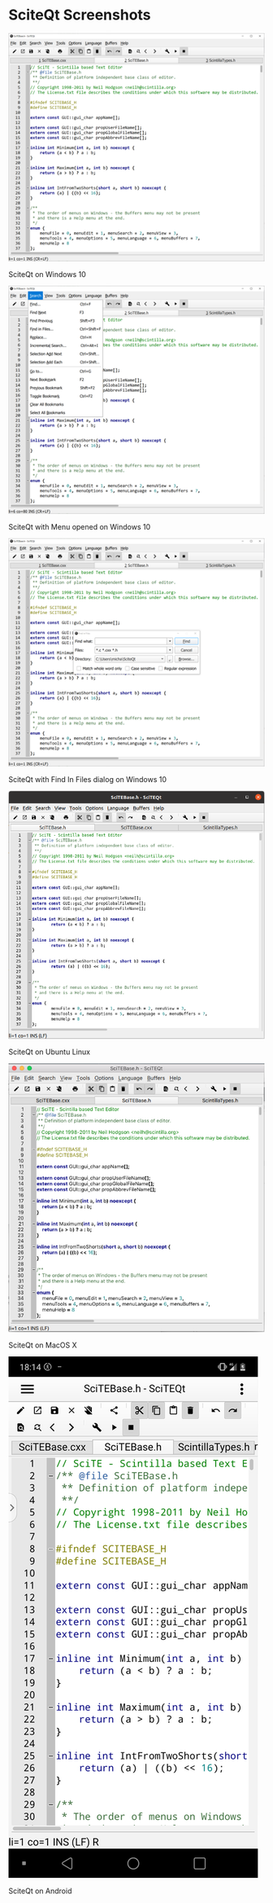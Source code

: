 # SciteQt Screenshots

<img src="scite/qt/doc/sciteqt_new_win.png" alt="SciTEQt screenshot" >

SciteQt on Windows 10

<img src="scite/qt/doc/sciteqt_new_menu_win.png" alt="SciTEQt screenshot" >

SciteQt with Menu opened on Windows 10

<img src="scite/qt/doc/sciteqt_new_findinfiles_win.png" alt="SciTEQt screenshot" >

SciteQt with Find In Files dialog on Windows 10

<img src="scite/qt/doc/sciteqt_ubuntu.png" alt="SciTEQt screenshot" >

SciteQt on Ubuntu Linux

<img src="scite/qt/doc/sciteqt_macos.png" alt="SciTEQt screenshot" >

SciteQt on MacOS X

<img src="scite/qt/doc/sciteqt_android.png" alt="SciTEQt screenshot" >

SciteQt on Android
